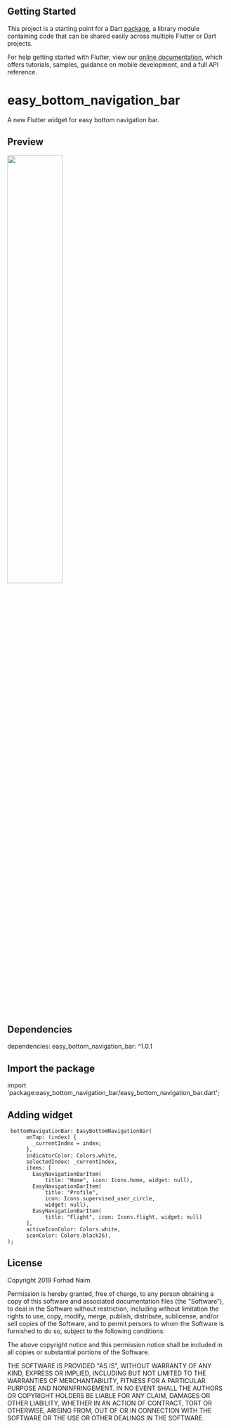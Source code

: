 ## Getting Started

This project is a starting point for a Dart
[package](https://flutter.dev/developing-packages/),
a library module containing code that can be shared easily across
multiple Flutter or Dart projects.

For help getting started with Flutter, view our 
[online documentation](https://flutter.dev/docs), which offers tutorials, 
samples, guidance on mobile development, and a full API reference.

# easy_bottom_navigation_bar
A new Flutter widget for easy bottom navigation bar.

## Preview
[<img src="https://i9.ytimg.com/vi/molD_VUcDXs/mq2.jpg?sqp=CJWdsu8F&rs=AOn4CLD2BeKxyRJ4wbXISHiMVKtC6PhKnw" width="50%">](https://youtu.be/molD_VUcDXs)

## Dependencies
dependencies:
  easy_bottom_navigation_bar: ^1.0.1
  
## Import the package
import 'package:easy_bottom_navigation_bar/easy_bottom_navigation_bar.dart';

## Adding widget

     bottomNavigationBar: EasyBottomNavigationBar(
          onTap: (index) {
            _currentIndex = index;
          },
          indicatorColor: Colors.white,
          selectedIndex: _currentIndex,
          items: [
            EasyNavigationBarItem(
                title: "Home", icon: Icons.home, widget: null),
            EasyNavigationBarItem(
                title: "Profile",
                icon: Icons.supervised_user_circle,
                widget: null),
            EasyNavigationBarItem(
                title: "Flight", icon: Icons.flight, widget: null)
          ],
          activeIconColor: Colors.white,
          iconColor: Colors.black26),
    );


## License

Copyright 2019 Forhad Naim

Permission is hereby granted, free of charge, to any person obtaining a copy of this software and associated documentation files (the "Software"), to deal in the Software without restriction, including without limitation the rights to use, copy, modify, merge, publish, distribute, sublicense, and/or sell copies of the Software, and to permit persons to whom the Software is furnished to do so, subject to the following conditions:

The above copyright notice and this permission notice shall be included in all copies or substantial portions of the Software.

THE SOFTWARE IS PROVIDED "AS IS", WITHOUT WARRANTY OF ANY KIND, EXPRESS OR IMPLIED, INCLUDING BUT NOT LIMITED TO THE WARRANTIES OF MERCHANTABILITY, FITNESS FOR A PARTICULAR PURPOSE AND NONINFRINGEMENT. IN NO EVENT SHALL THE AUTHORS OR COPYRIGHT HOLDERS BE LIABLE FOR ANY CLAIM, DAMAGES OR OTHER LIABILITY, WHETHER IN AN ACTION OF CONTRACT, TORT OR OTHERWISE, ARISING FROM, OUT OF OR IN CONNECTION WITH THE SOFTWARE OR THE USE OR OTHER DEALINGS IN THE SOFTWARE.

